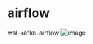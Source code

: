 # airflow
wsl-kafka-airflow
![image](https://github.com/user-attachments/assets/17a69015-44e6-400f-b355-c9e1a453e424)
